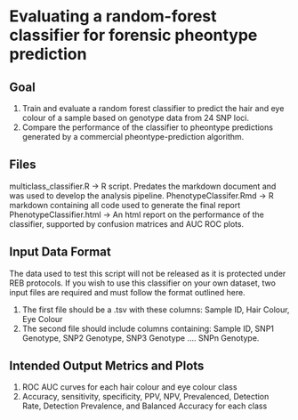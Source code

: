 # Evaluating a random-forest classifier for forensic pheontype prediction

## Goal
1. Train and evaluate a random forest classifier to predict the hair and eye colour of a sample based on genotype data from 24 SNP loci.
2. Compare the performance of the classifier to pheontype predictions generated by a commercial pheontype-prediction algorithm. 

## Files
multiclass_classifier.R -> R script. Predates the markdown document and was used to develop the analysis pipeline.
PhenotypeClassifer.Rmd -> R markdown containing all code used to generate the final report
PhenotypeClassifier.html -> An html report on the performance of the classifier, supported by confusion matrices and AUC ROC plots.

## Input Data Format
The data used to test this script will not be released as it is protected under REB protocols.
If you wish to use this classifier on your own dataset, two input files are required and must follow the format outlined here. 

1. The first file should be a .tsv with these columns: Sample ID, Hair Colour, Eye Colour
2. The second file should include columns containing: Sample ID, SNP1 Genotype, SNP2 Genotype, SNP3 Genotype .... SNPn Genotype.

## Intended Output Metrics and Plots
1. ROC AUC curves for each hair colour and eye colour class
2. Accuracy, sensitivity, specificity, PPV, NPV, Prevalenced, Detection Rate, Detection Prevalence, and Balanced Accuracy for each class

